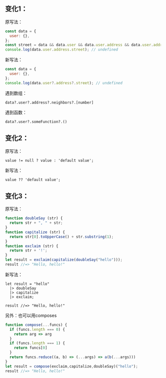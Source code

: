 ## 变化1：

原写法：
```js
const data = {
  user: {},
};
const street = data && data.user && data.user.address && data.user.address.street;
console.log(data.user.address.street); // undefined
```
新写法：
```js
const data = {
  user: {},
};
console.log(data.user?.address?.street); // undefined
```
遇到数组：

`data?.user?.address?.neighbors?.[number]`

遇到函数：

`data?.user?.someFunction?.()`

## 变化2：

原写法：

`value != null ? value : 'default value';`

新写法：

`value ?? 'default value';`

## 变化3：

原写法：

```js
function doubleSay (str) {
  return str + ", " + str;
}
function capitalize (str) {
  return str[0].toUpperCase() + str.substring(1);
}
function exclaim (str) {
  return str + '!';
}
let result = exclaim(capitalize(doubleSay("hello")));
result //=> "Hello, hello!"
```

新写法：

```
let result = "hello"
  |> doubleSay
  |> capitalize
  |> exclaim;

result //=> "Hello, hello!"
```

另外：也可以用composes

```js
function compose(...funcs) {
  if (funcs.length === 0) {
    return arg => arg
  }
  if (funcs.length === 1) {
    return funcs[0]
  }
  return funcs.reduce((a, b) => (...args) => a(b(...args)))
}
let result = compose(exclaim,capitalize,doubleSay)("hello");
result //=> "Hello, hello!"
```